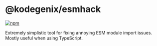 # @kodegenix/esmhack

[![npm](https://img.shields.io/npm/v/@kodegenix/esmhack)](https://www.npmjs.com/package/@kodegenix/esmhack)

Extremely simplistic tool for fixing annoying ESM module import issues. Mostly useful when using TypeScript.
